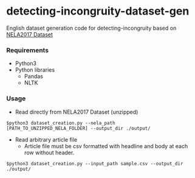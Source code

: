 # detecting-incongruity-dataset-gen
English dataset generation code for detecting-incongruity based on [NELA2017 Dataset](https://github.com/BenjaminDHorne/NELA2017-Dataset-v1)

### Requirements

- Python3
- Python libraries
  - Pandas
  - NLTK



### Usage

- Read directly from NELA2017 Dataset (unzipped)

```
$python3 dataset_creation.py --nela_path [PATH_TO_UNZIPPED_NELA_FOLDER] --output_dir ./output/ 
```

- Read arbitrary article file 
  - Article file must be csv formatted with headline and body at each row without header.

```
$python3 dataset_creation.py --input_path sample.csv --output_dir ./output/ 
```

